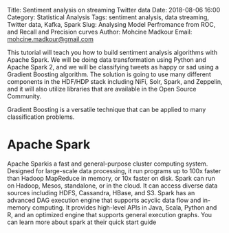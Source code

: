 Title: Sentiment analysis on streaming Twitter data
Date: 2018-08-06 16:00
Category: Statistical Analysis
Tags:  sentiment analysis, data streaming, Twitter data, Kafka, Spark
Slug: Analysing Model Perfromance from ROC, and Recall and Precision curves
Author: Mohcine Madkour
Email: mohcine.madkour@gmail.com

This tutorial will teach you how to build sentiment analysis algorithms with Apache Spark. We will be doing data transformation using Python and Apache Spark 2, and we will be classifying tweets as happy or sad using a Gradient Boosting algorithm. The solution is going to use many different components in the HDF/HDP stack including NiFi, Solr, Spark, and Zeppelin, and it will also utilize libraries that are available in the Open Source Community.

Gradient Boosting is a versatile technique that can be applied to many classification problems. 

# Apache Spark 
Apache Sparkis a fast and general-purpose cluster computing system. Designed for large-scale data processing, it run programs up to 100x faster than Hadoop MapReduce in memory, or 10x faster on disk. Spark can run on Hadoop, Mesos, standalone, or in the cloud. It can access diverse data sources including HDFS, Cassandra, HBase, and S3. Spark has an advanced DAG execution engine that supports acyclic data flow and in-memory computing. It provides high-level APIs in Java, Scala, Python and R, and an optimized engine that supports general execution graphs. You can learn more about spark at their quick start guide